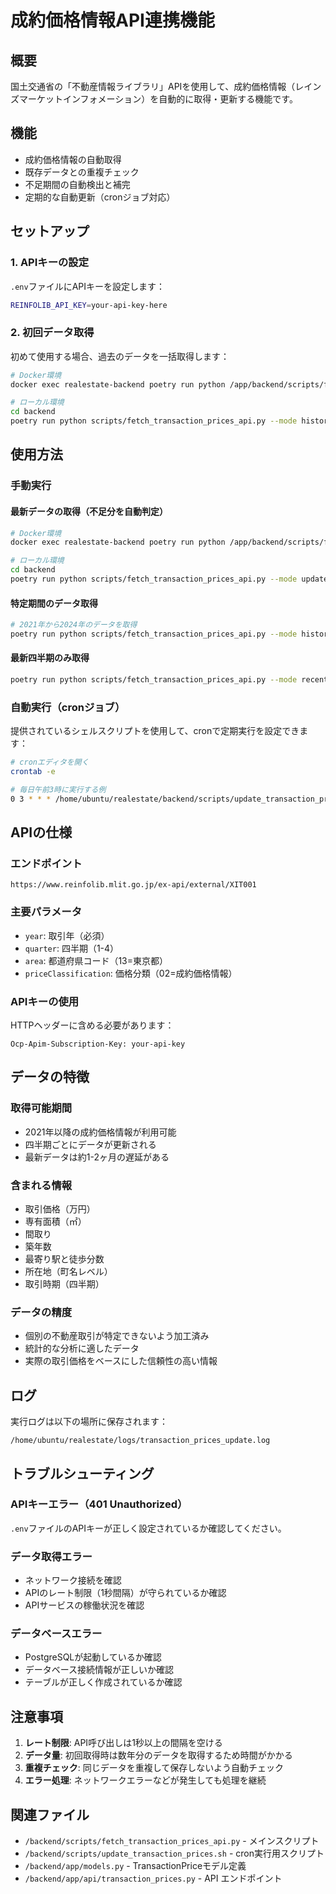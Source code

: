 # 成約価格情報API連携機能

## 概要

国土交通省の「不動産情報ライブラリ」APIを使用して、成約価格情報（レインズマーケットインフォメーション）を自動的に取得・更新する機能です。

## 機能

- 成約価格情報の自動取得
- 既存データとの重複チェック
- 不足期間の自動検出と補完
- 定期的な自動更新（cronジョブ対応）

## セットアップ

### 1. APIキーの設定

`.env`ファイルにAPIキーを設定します：

```bash
REINFOLIB_API_KEY=your-api-key-here
```

### 2. 初回データ取得

初めて使用する場合、過去のデータを一括取得します：

```bash
# Docker環境
docker exec realestate-backend poetry run python /app/backend/scripts/fetch_transaction_prices_api.py --mode historical

# ローカル環境
cd backend
poetry run python scripts/fetch_transaction_prices_api.py --mode historical
```

## 使用方法

### 手動実行

#### 最新データの取得（不足分を自動判定）

```bash
# Docker環境
docker exec realestate-backend poetry run python /app/backend/scripts/fetch_transaction_prices_api.py --mode update

# ローカル環境
cd backend
poetry run python scripts/fetch_transaction_prices_api.py --mode update
```

#### 特定期間のデータ取得

```bash
# 2021年から2024年のデータを取得
poetry run python scripts/fetch_transaction_prices_api.py --mode historical --from-year 2021 --to-year 2024
```

#### 最新四半期のみ取得

```bash
poetry run python scripts/fetch_transaction_prices_api.py --mode recent
```

### 自動実行（cronジョブ）

提供されているシェルスクリプトを使用して、cronで定期実行を設定できます：

```bash
# cronエディタを開く
crontab -e

# 毎日午前3時に実行する例
0 3 * * * /home/ubuntu/realestate/backend/scripts/update_transaction_prices.sh
```

## APIの仕様

### エンドポイント

```
https://www.reinfolib.mlit.go.jp/ex-api/external/XIT001
```

### 主要パラメータ

- `year`: 取引年（必須）
- `quarter`: 四半期（1-4）
- `area`: 都道府県コード（13=東京都）
- `priceClassification`: 価格分類（02=成約価格情報）

### APIキーの使用

HTTPヘッダーに含める必要があります：
```
Ocp-Apim-Subscription-Key: your-api-key
```

## データの特徴

### 取得可能期間

- 2021年以降の成約価格情報が利用可能
- 四半期ごとにデータが更新される
- 最新データは約1-2ヶ月の遅延がある

### 含まれる情報

- 取引価格（万円）
- 専有面積（㎡）
- 間取り
- 築年数
- 最寄り駅と徒歩分数
- 所在地（町名レベル）
- 取引時期（四半期）

### データの精度

- 個別の不動産取引が特定できないよう加工済み
- 統計的な分析に適したデータ
- 実際の取引価格をベースにした信頼性の高い情報

## ログ

実行ログは以下の場所に保存されます：
```
/home/ubuntu/realestate/logs/transaction_prices_update.log
```

## トラブルシューティング

### APIキーエラー（401 Unauthorized）

`.env`ファイルのAPIキーが正しく設定されているか確認してください。

### データ取得エラー

- ネットワーク接続を確認
- APIのレート制限（1秒間隔）が守られているか確認
- APIサービスの稼働状況を確認

### データベースエラー

- PostgreSQLが起動しているか確認
- データベース接続情報が正しいか確認
- テーブルが正しく作成されているか確認

## 注意事項

1. **レート制限**: API呼び出しは1秒以上の間隔を空ける
2. **データ量**: 初回取得時は数年分のデータを取得するため時間がかかる
3. **重複チェック**: 同じデータを重複して保存しないよう自動チェック
4. **エラー処理**: ネットワークエラーなどが発生しても処理を継続

## 関連ファイル

- `/backend/scripts/fetch_transaction_prices_api.py` - メインスクリプト
- `/backend/scripts/update_transaction_prices.sh` - cron実行用スクリプト
- `/backend/app/models.py` - TransactionPriceモデル定義
- `/backend/app/api/transaction_prices.py` - API エンドポイント